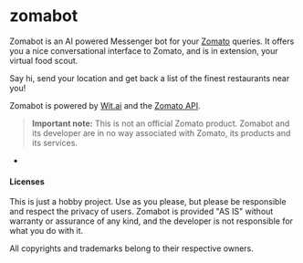 # zomabot

Zomabot is an AI powered Messenger bot for your [Zomato](https://www.zomato.com) queries. It offers you a nice conversational interface to Zomato, and is in extension, your virtual food scout.


Say hi, send your location and get back a list of the finest restaurants near you!


Zomabot is powered by [Wit.ai](https://wit.ai) and the [Zomato API](https://developers.zomato.com).


> **Important note:** This is not an official Zomato product. Zomabot and its developer are in no way associated with Zomato, its products and its services.


-

#### Licenses

This is just a hobby project. Use as you please, but please be responsible and respect the privacy of users. Zomabot is provided "AS IS" without warranty or assurance of any kind, and the developer is not responsible for what you do with it.


All copyrights and trademarks belong to their respective owners.
